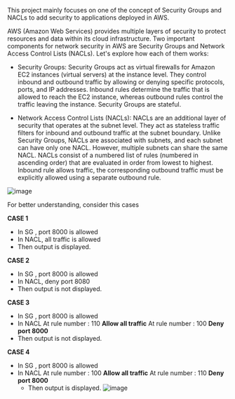 This project mainly focuses on one of the concept of Security Groups and NACLs to add security to applications deployed in AWS.

AWS (Amazon Web Services) provides multiple layers of security to protect resources and data within its cloud infrastructure. Two important components for network security in AWS are Security Groups and Network Access Control Lists (NACLs). Let's explore how each of them works:

* Security Groups:
Security Groups act as virtual firewalls for Amazon EC2 instances (virtual servers) at the instance level. They control inbound and outbound traffic by allowing or denying specific protocols, ports, and IP addresses.
Inbound rules determine the traffic that is allowed to reach the EC2 instance, whereas outbound rules control the traffic leaving the instance.
Security Groups are stateful.


* Network Access Control Lists (NACLs):
NACLs are an additional layer of security that operates at the subnet level. They act as stateless traffic filters for inbound and outbound traffic at the subnet boundary.
Unlike Security Groups, NACLs are associated with subnets, and each subnet can have only one NACL. However, multiple subnets can share the same NACL.
NACLs consist of a numbered list of rules (numbered in ascending order) that are evaluated in order from lowest to highest.
Inbound rule allows traffic, the corresponding outbound traffic must be explicitly allowed using a separate outbound rule.



![image](https://github.com/Yogeswari-369/AWS_Projects/assets/85894796/08e8737b-c0e3-4de3-9997-88c396abdad5)



For better understanding, consider this cases

**CASE 1**
- In SG , port 8000 is allowed
- In NACL, all traffic is allowed
- Then output is displayed.

**CASE 2**
- In SG , port 8000 is allowed
- In NACL,  deny port 8080
- Then output is not displayed.

**CASE 3**
- In SG , port 8000 is allowed
- In NACL
            At rule number : 110  **Allow all traffic**
            At rule number : 100  **Deny port 8000**
- Then output is not displayed.

**CASE 4**
- In SG , port 8000 is allowed
- In NACL
            At rule number : 100  **Allow all traffic**
            At rule number : 110  **Deny port 8000**
  - Then output is displayed.
  ![image](https://github.com/Yogeswari-369/AWS_Projects/assets/85894796/9d37994f-27c2-449d-a9be-928fc93812e8)
